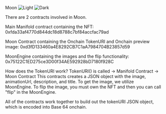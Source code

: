 Moon
![Light](https://github.com/user-attachments/assets/4ea887cf-b761-4c54-9f38-f756634b968b)
![Dark](https://github.com/user-attachments/assets/78d38fef-077a-400c-a572-cf4d7aeefdf9)

There are 2 contracts involved in Moon.

Main Manifold contract containing the NFT:
0xfda33af4770d844dc18d8788c7bf84accfac79ad

Moon Contract containing the Onchain TokenURI and Onchain preview image:
0xd3fD133460a4E8292CB7C1aA7984704B23857d59

MoonEngine containing the images and the flip functionality:
0x75122C1ED275ce3D00f34AE592928bD7180f928C


How does the TokenURI work?
TokenURI() is called -> Manifold Contract -> Moon Contract 
This contracts creates a JSON object with the image, animationUrl, description, and title.
To get the image, we utilize MoonEngine.
To flip the image, you must own the NFT and then you can call "flip" in the MoonEngine.

All of the contracts work together to build out the tokenURI JSON object, which is encoded into Base 64 onchain.

